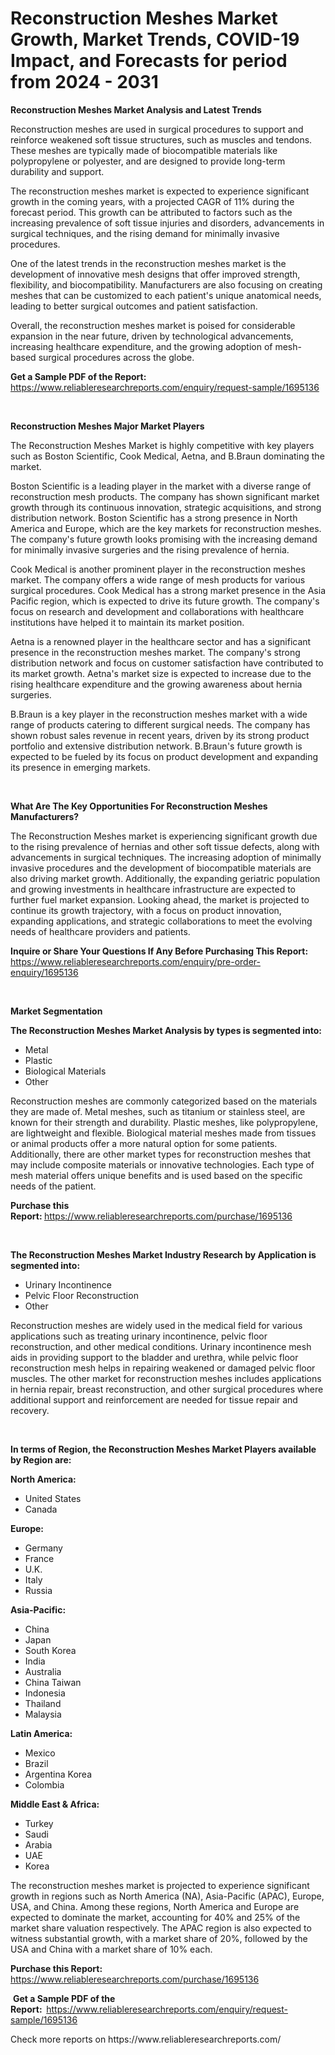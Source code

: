 <p><h1>Reconstruction Meshes Market Growth, Market Trends, COVID-19 Impact, and Forecasts for period from 2024 - 2031</h1></p><p><strong>Reconstruction Meshes Market Analysis and Latest Trends</strong></p>
<p><p>Reconstruction meshes are used in surgical procedures to support and reinforce weakened soft tissue structures, such as muscles and tendons. These meshes are typically made of biocompatible materials like polypropylene or polyester, and are designed to provide long-term durability and support.</p><p>The reconstruction meshes market is expected to experience significant growth in the coming years, with a projected CAGR of 11% during the forecast period. This growth can be attributed to factors such as the increasing prevalence of soft tissue injuries and disorders, advancements in surgical techniques, and the rising demand for minimally invasive procedures.</p><p>One of the latest trends in the reconstruction meshes market is the development of innovative mesh designs that offer improved strength, flexibility, and biocompatibility. Manufacturers are also focusing on creating meshes that can be customized to each patient's unique anatomical needs, leading to better surgical outcomes and patient satisfaction.</p><p>Overall, the reconstruction meshes market is poised for considerable expansion in the near future, driven by technological advancements, increasing healthcare expenditure, and the growing adoption of mesh-based surgical procedures across the globe.</p></p>
<p><strong>Get a Sample PDF of the Report:&nbsp;</strong> <a href="https://www.reliableresearchreports.com/enquiry/request-sample/1695136">https://www.reliableresearchreports.com/enquiry/request-sample/1695136</a></p>
<p>&nbsp;</p>
<p><strong>Reconstruction Meshes Major Market Players</strong></p>
<p><p>The Reconstruction Meshes Market is highly competitive with key players such as Boston Scientific, Cook Medical, Aetna, and B.Braun dominating the market. </p><p>Boston Scientific is a leading player in the market with a diverse range of reconstruction mesh products. The company has shown significant market growth through its continuous innovation, strategic acquisitions, and strong distribution network. Boston Scientific has a strong presence in North America and Europe, which are the key markets for reconstruction meshes. The company's future growth looks promising with the increasing demand for minimally invasive surgeries and the rising prevalence of hernia.</p><p>Cook Medical is another prominent player in the reconstruction meshes market. The company offers a wide range of mesh products for various surgical procedures. Cook Medical has a strong market presence in the Asia Pacific region, which is expected to drive its future growth. The company's focus on research and development and collaborations with healthcare institutions have helped it to maintain its market position.</p><p>Aetna is a renowned player in the healthcare sector and has a significant presence in the reconstruction meshes market. The company's strong distribution network and focus on customer satisfaction have contributed to its market growth. Aetna's market size is expected to increase due to the rising healthcare expenditure and the growing awareness about hernia surgeries.</p><p>B.Braun is a key player in the reconstruction meshes market with a wide range of products catering to different surgical needs. The company has shown robust sales revenue in recent years, driven by its strong product portfolio and extensive distribution network. B.Braun's future growth is expected to be fueled by its focus on product development and expanding its presence in emerging markets.</p></p>
<p>&nbsp;</p>
<p><strong>What Are The Key Opportunities For Reconstruction Meshes Manufacturers?</strong></p>
<p><p>The Reconstruction Meshes market is experiencing significant growth due to the rising prevalence of hernias and other soft tissue defects, along with advancements in surgical techniques. The increasing adoption of minimally invasive procedures and the development of biocompatible materials are also driving market growth. Additionally, the expanding geriatric population and growing investments in healthcare infrastructure are expected to further fuel market expansion. Looking ahead, the market is projected to continue its growth trajectory, with a focus on product innovation, expanding applications, and strategic collaborations to meet the evolving needs of healthcare providers and patients.</p></p>
<p><strong>Inquire or Share Your Questions If Any Before Purchasing This Report:</strong> <a href="https://www.reliableresearchreports.com/enquiry/pre-order-enquiry/1695136">https://www.reliableresearchreports.com/enquiry/pre-order-enquiry/1695136</a></p>
<p>&nbsp;</p>
<p><strong>Market Segmentation</strong></p>
<p><strong>The Reconstruction Meshes Market Analysis by types is segmented into:</strong></p>
<p><ul><li>Metal</li><li>Plastic</li><li>Biological Materials</li><li>Other</li></ul></p>
<p><p>Reconstruction meshes are commonly categorized based on the materials they are made of. Metal meshes, such as titanium or stainless steel, are known for their strength and durability. Plastic meshes, like polypropylene, are lightweight and flexible. Biological material meshes made from tissues or animal products offer a more natural option for some patients. Additionally, there are other market types for reconstruction meshes that may include composite materials or innovative technologies. Each type of mesh material offers unique benefits and is used based on the specific needs of the patient.</p></p>
<p><strong>Purchase this Report:&nbsp;</strong><a href="https://www.reliableresearchreports.com/purchase/1695136">https://www.reliableresearchreports.com/purchase/1695136</a></p>
<p>&nbsp;</p>
<p><strong>The Reconstruction Meshes Market Industry Research by Application is segmented into:</strong></p>
<p><ul><li>Urinary Incontinence</li><li>Pelvic Floor Reconstruction</li><li>Other</li></ul></p>
<p><p>Reconstruction meshes are widely used in the medical field for various applications such as treating urinary incontinence, pelvic floor reconstruction, and other medical conditions. Urinary incontinence mesh aids in providing support to the bladder and urethra, while pelvic floor reconstruction mesh helps in repairing weakened or damaged pelvic floor muscles. The other market for reconstruction meshes includes applications in hernia repair, breast reconstruction, and other surgical procedures where additional support and reinforcement are needed for tissue repair and recovery.</p></p>
<p>&nbsp;</p>
<p><strong>In terms of Region, the Reconstruction Meshes Market Players available by Region are:</strong></p>
<p>
    <p> <strong> North America: </strong>
        <ul>
            <li>United States</li>
            <li>Canada</li>
        </ul>
        </p> 
    <p> <strong> Europe: </strong>
        <ul>
            <li>Germany</li>
            <li>France</li>
            <li>U.K.</li>
            <li>Italy</li>
            <li>Russia</li>
        </ul>
        </p> 
    <p> <strong> Asia-Pacific: </strong>
        <ul>
            <li>China</li>
            <li>Japan</li>
            <li>South Korea</li>
            <li>India</li>
            <li>Australia</li>
            <li>China Taiwan</li>
            <li>Indonesia</li>
            <li>Thailand</li>
            <li>Malaysia</li>
        </ul>
        </p> 
    <p> <strong> Latin America: </strong>
        <ul>
            <li>Mexico</li>
            <li>Brazil</li>
            <li>Argentina Korea</li>
            <li>Colombia</li>
        </ul>
        </p> 
    <p> <strong> Middle East & Africa: </strong>
        <ul>
            <li>Turkey</li>
            <li>Saudi</li>
            <li>Arabia</li>
            <li>UAE</li>
            <li>Korea</li>
        </ul>
    </p>
    </p>
<p><p>The reconstruction meshes market is projected to experience significant growth in regions such as North America (NA), Asia-Pacific (APAC), Europe, USA, and China. Among these regions, North America and Europe are expected to dominate the market, accounting for 40% and 25% of the market share valuation respectively. The APAC region is also expected to witness substantial growth, with a market share of 20%, followed by the USA and China with a market share of 10% each.</p></p>
<p><strong>Purchase this Report: </strong><a href="https://www.reliableresearchreports.com/purchase/1695136">https://www.reliableresearchreports.com/purchase/1695136</a></p>
<p>&nbsp;<strong>Get a Sample PDF of the Report:&nbsp;&nbsp;</strong><a href="https://www.reliableresearchreports.com/enquiry/request-sample/1695136">https://www.reliableresearchreports.com/enquiry/request-sample/1695136</a></p>
<p><strong></strong></p>
<p>Check more reports on https://www.reliableresearchreports.com/</p>